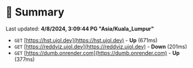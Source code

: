 # 📖 Summary
Last updated: **4/8/2024, 3:09:44 PG "Asia/Kuala_Lumpur"**

- `GET` [https://hst.ujol.dev](https://hst.ujol.dev) - **Up** (671ms)
- `GET` [https://reddviz.ujol.dev](https://reddviz.ujol.dev) - **Down** (201ms)
- `GET` [https://dumb.onrender.com](https://dumb.onrender.com) - **Up** (377ms)

